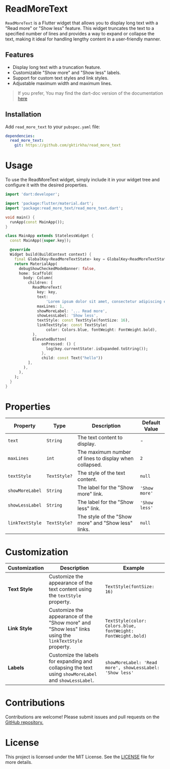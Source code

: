 # ReadMoreText

`ReadMoreText` is a Flutter widget that allows you to display long text with a "Read more" or "Show less" feature. This widget truncates the text to a specified number of lines and provides a way to expand or collapse the text, making it ideal for handling lengthy content in a user-friendly manner.

## Features

- Display long text with a truncation feature.
- Customizable "Show more" and "Show less" labels.
- Support for custom text styles and link styles.
- Adjustable maximum width and maximum lines.

> If you prefer, You may find the dart-doc version of the documentation [here](https://gktirkha.github.io/flutter_packages_doc/read_more_text/)

## Installation

Add `read_more_text` to your `pubspec.yaml` file:

```yaml
dependencies:
  read_more_text:
    git: https://github.com/gktirkha/read_more_text
```

# Usage
To use the ReadMoreText widget, simply include it in your widget tree and configure it with the desired properties.

```dart
import 'dart:developer';

import 'package:flutter/material.dart';
import 'package:read_more_text/read_more_text.dart';

void main() {
  runApp(const MainApp());
}

class MainApp extends StatelessWidget {
  const MainApp({super.key});

  @override
  Widget build(BuildContext context) {
    final GlobalKey<ReadMoreTextState> key = GlobalKey<ReadMoreTextState>();
    return MaterialApp(
      debugShowCheckedModeBanner: false,
      home: Scaffold(
        body: Column(
          children: [
            ReadMoreText(
              key: key,
              text:
                  'Lorem ipsum dolor sit amet, consectetur adipiscing elit. Sed do eiusmod tempor incididunt ut labore et dolore magna aliqua. Ut enim ad minim veniam, quis nostrud exercitation ullamco laboris nisi ut aliquip ex ea commodo consequat. Duis aute irure dolor in reprehenderit in voluptate velit esse cillum dolore eu fugiat nulla pariatur. Excepteur sint occaecat cupidatat non proident, sunt in culpa qui officia deserunt mollit anim id est laborum.',
              maxLines: 1,
              showMoreLabel: '... Read more',
              showLessLabel: 'Show less',
              textStyle: const TextStyle(fontSize: 16),
              linkTextStyle: const TextStyle(
                  color: Colors.blue, fontWeight: FontWeight.bold),
            ),
            ElevatedButton(
                onPressed: () {
                  log(key.currentState!.isExpanded.toString());
                },
                child: const Text("hello"))
          ],
        ),
      ),
    );
  }
}

```


# Properties

| Property         | Type         | Description                                                                                   | Default Value    |
|------------------|--------------|-----------------------------------------------------------------------------------------------|------------------|
| `text`           | `String`     | The text content to display.                                                                  | -                |
| `maxLines`       | `int`        | The maximum number of lines to display when collapsed.                                        | `2`              |
| `textStyle`      | `TextStyle?` | The style of the text content.                                                                | `null`           |
| `showMoreLabel`  | `String`     | The label for the "Show more" link.                                                           | `'Show more'`    |
| `showLessLabel`  | `String`     | The label for the "Show less" link.                                                           | `'Show less'`    |
| `linkTextStyle`  | `TextStyle?` | The style of the "Show more" and "Show less" links.                                           | `null`           |


# Customization

| Customization    | Description                                                                                           | Example                                                      |
|------------------|-------------------------------------------------------------------------------------------------------|--------------------------------------------------------------|
| **Text Style**   | Customize the appearance of the text content using the `textStyle` property.                          | `TextStyle(fontSize: 16)`                                    |
| **Link Style**   | Customize the appearance of the "Show more" and "Show less" links using the `linkTextStyle` property. | `TextStyle(color: Colors.blue, fontWeight: FontWeight.bold)` |
| **Labels**       | Customize the labels for expanding and collapsing the text using `showMoreLabel` and `showLessLabel`. | `showMoreLabel: 'Read more', showLessLabel: 'Show less'`     |

# Contributions
Contributions are welcome! Please submit issues and pull requests on the [GitHub repository.](https://github.com/gktirkha/read_more_text)

# License
This project is licensed under the MIT License. See the [LICENSE](LICENSE) file for more details.

